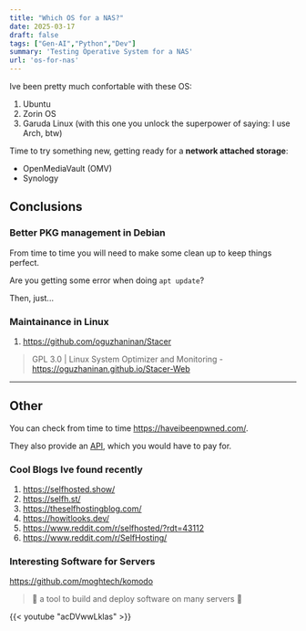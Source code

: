 ```yaml
---
title: "Which OS for a NAS?"
date: 2025-03-17
draft: false
tags: ["Gen-AI","Python","Dev"]
summary: 'Testing Operative System for a NAS'
url: 'os-for-nas'
---
```


Ive been pretty much confortable with these OS:

1. Ubuntu
2. Zorin OS
3. Garuda Linux (with this one you unlock the superpower of saying: I use Arch, btw)


Time to try something new, getting ready for a **network attached storage**:

* OpenMediaVault (OMV)
* Synology


## Conclusions

### Better PKG management in Debian

From time to time you will need to make some clean up to keep things perfect.

Are you getting some error when doing `apt update`?

Then, just...

### Maintainance in Linux

1. https://github.com/oguzhaninan/Stacer

> GPL 3.0 |  Linux System Optimizer and Monitoring - https://oguzhaninan.github.io/Stacer-Web 


---

## Other 

You can check from time to time https://haveibeenpwned.com/.

They also provide an [API](https://haveibeenpwned.com/API/Key), which you would have to pay for.

### Cool Blogs Ive found recently

1. https://selfhosted.show/
2. https://selfh.st/
3. https://theselfhostingblog.com/
4. https://howitlooks.dev/
5. https://www.reddit.com/r/selfhosted/?rdt=43112
6. https://www.reddit.com/r/SelfHosting/


### Interesting Software for Servers

https://github.com/moghtech/komodo

> 🦎 a tool to build and deploy software on many servers 🦎

<!-- https://www.youtube.com/watch?v=acDVwwLklas -->
{{< youtube "acDVwwLklas" >}}
